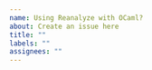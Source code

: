 ```yaml
---
name: Using Reanalyze with OCaml?
about: Create an issue here
title: ""
labels: ""
assignees: ""
---
```

